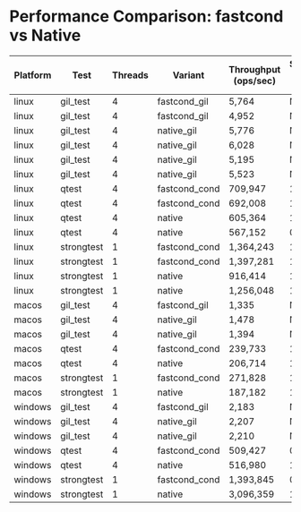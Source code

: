 # Performance Comparison: fastcond vs Native

| Platform | Test | Threads | Variant | Throughput (ops/sec) | Speedup vs Native |
|----------|------|---------|---------|---------------------|-------------------|
| linux | gil_test | 4 | fastcond_gil | 5,764 | N/A |
| linux | gil_test | 4 | fastcond_gil | 4,952 | N/A |
| linux | gil_test | 4 | native_gil | 5,776 | N/A |
| linux | gil_test | 4 | native_gil | 6,028 | N/A |
| linux | gil_test | 4 | native_gil | 5,195 | N/A |
| linux | gil_test | 4 | native_gil | 5,523 | N/A |
| linux | qtest | 4 | fastcond_cond | 709,947 | 1.17x |
| linux | qtest | 4 | fastcond_cond | 692,008 | 1.14x |
| linux | qtest | 4 | native | 605,364 | 1.00x |
| linux | qtest | 4 | native | 567,152 | 0.94x |
| linux | strongtest | 1 | fastcond_cond | 1,364,243 | 1.49x |
| linux | strongtest | 1 | fastcond_cond | 1,397,281 | 1.52x |
| linux | strongtest | 1 | native | 916,414 | 1.00x |
| linux | strongtest | 1 | native | 1,256,048 | 1.37x |
| macos | gil_test | 4 | fastcond_gil | 1,335 | N/A |
| macos | gil_test | 4 | native_gil | 1,478 | N/A |
| macos | gil_test | 4 | native_gil | 1,394 | N/A |
| macos | qtest | 4 | fastcond_cond | 239,733 | 1.16x |
| macos | qtest | 4 | native | 206,714 | 1.00x |
| macos | strongtest | 1 | fastcond_cond | 271,828 | 1.45x |
| macos | strongtest | 1 | native | 187,182 | 1.00x |
| windows | gil_test | 4 | fastcond_gil | 2,183 | N/A |
| windows | gil_test | 4 | native_gil | 2,207 | N/A |
| windows | gil_test | 4 | native_gil | 2,210 | N/A |
| windows | qtest | 4 | fastcond_cond | 509,427 | 0.99x |
| windows | qtest | 4 | native | 516,980 | 1.00x |
| windows | strongtest | 1 | fastcond_cond | 1,393,845 | 0.45x |
| windows | strongtest | 1 | native | 3,096,359 | 1.00x |